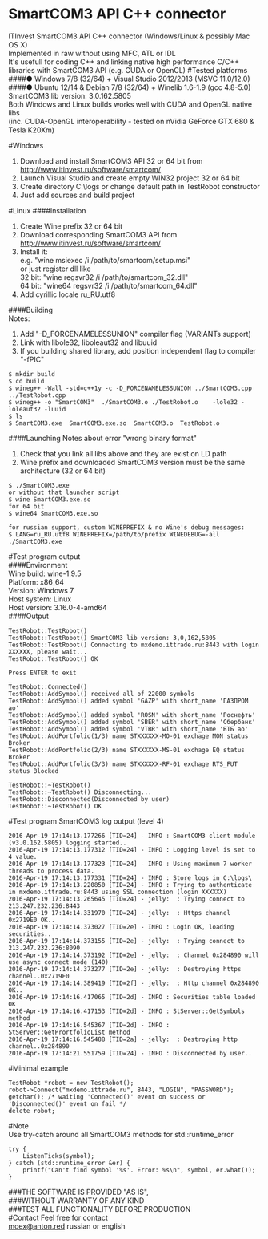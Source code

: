 # SmartCOM3 API C++ connector
ITInvest SmartCOM3 API C++ connector (Windows/Linux & possibly Mac OS X)    
Implemented in raw without using MFC, ATL or IDL		
It's usefull for coding C++ and linking native high performance C/C++ libraries with SmartCOM3 API (e.g. CUDA or OpenCL)
#Tested platforms
####● Windows 7/8 (32/64) + Visual Studio 2012/2013 (MSVC 11.0/12.0)
####● Ubuntu 12/14 & Debian 7/8 (32/64) + Winelib 1.6-1.9 (gcc 4.8-5.0)	
SmartCOM3 lib version: 3.0.162.5805     
Both Windows and Linux builds works well with CUDA and OpenGL native libs       
(inc. CUDA-OpenGL interoperability - tested on nVidia GeForce GTX 680 & Tesla K20Xm)

#Windows
1. Download and install SmartCOM3 API 32 or 64 bit from http://www.itinvest.ru/software/smartcom/
2. Launch Visual Studio and create empty WIN32 project 32 or 64 bit
3. Create directory C:\logs or change default path in TestRobot constructor
4. Just add sources and build project

#Linux
####Installation
1. Create Wine prefix 32 or 64 bit
2. Download corresponding SmartCOM3 API from http://www.itinvest.ru/software/smartcom/
3. Install it:      
    e.g. "wine msiexec /i /path/to/smartcom/setup.msi"    
    or just register dll like		
    32 bit: "wine regsvr32 /i /path/to/smartcom_32.dll"		
    64 bit: "wine64 regsvr32 /i /path/to/smartcom_64.dll"	
4. Add cyrillic locale ru_RU.utf8

####Building     
Notes:      
1. Add "-D_FORCENAMELESSUNION" compiler flag (VARIANTs support)        
2. Link with libole32, liboleaut32 and libuuid      
3. If you building shared library, add position independent flag to compiler "-fPIC"     
```
$ mkdir build
$ cd build
$ wineg++ -Wall -std=c++1y -c -D_FORCENAMELESSUNION ../SmartCOM3.cpp ../TestRobot.cpp
$ wineg++ -o "SmartCOM3"  ./SmartCOM3.o ./TestRobot.o    -lole32 -loleaut32 -luuid
$ ls
$ SmartCOM3.exe  SmartCOM3.exe.so  SmartCOM3.o  TestRobot.o
```
####Launching
Notes about error "wrong binary format"      
1. Check that you link all libs above and they are exist on LD path         
2. Wine prefix and downloaded SmartCOM3 version must be the same architecture (32 or 64 bit)       
```
$ ./SmartCOM3.exe    
or without that launcher script
$ wine SmartCOM3.exe.so
for 64 bit
$ wine64 SmartCOM3.exe.so

for russian support, custom WINEPREFIX & no Wine's debug messages:
$ LANG=ru_RU.utf8 WINEPREFIX=/path/to/prefix WINEDEBUG=-all ./SmartCOM3.exe
```
#Test program output	
####Environment		
    Wine build: wine-1.9.5	
    Platform: x86_64	
    Version: Windows 7	
    Host system: Linux	
    Host version: 3.16.0-4-amd64	
####Output		
```
TestRobot::TestRobot()
TestRobot::TestRobot() SmartCOM3 lib version: 3,0,162,5805
TestRobot::TestRobot() Connecting to mxdemo.ittrade.ru:8443 with login XXXXXX, please wait...
TestRobot::TestRobot() OK

Press ENTER to exit

TestRobot::Connected()
TestRobot::AddSymbol() received all of 22000 symbols
TestRobot::AddSymbol() added symbol 'GAZP' with short_name 'ГАЗПРОМ ао'
TestRobot::AddSymbol() added symbol 'ROSN' with short_name 'Роснефть'
TestRobot::AddSymbol() added symbol 'SBER' with short_name 'Сбербанк'
TestRobot::AddSymbol() added symbol 'VTBR' with short_name 'ВТБ ао'
TestRobot::AddPortfolio(1/3) name STXXXXXX-MO-01 exchage MON status Broker
TestRobot::AddPortfolio(2/3) name STXXXXXX-MS-01 exchage EQ status Broker
TestRobot::AddPortfolio(3/3) name STXXXXXX-RF-01 exchage RTS_FUT status Blocked

TestRobot::~TestRobot()
TestRobot::~TestRobot() Disconnecting...
TestRobot::Disconnected(Disconnected by user)
TestRobot::~TestRobot() OK
```
#Test program SmartCOM3 log output (level 4)   
```
2016-Apr-19 17:14:13.177266 [TID=24] - INFO : SmartCOM3 client module (v3.0.162.5805) logging started.. 
2016-Apr-19 17:14:13.177312 [TID=24] - INFO : Logging level is set to 4 value. 
2016-Apr-19 17:14:13.177323 [TID=24] - INFO : Using maximum 7 worker threads to process data. 
2016-Apr-19 17:14:13.177331 [TID=24] - INFO : Store logs in C:\logs\ 
2016-Apr-19 17:14:13.220850 [TID=24] - INFO : Trying to authenticate in mxdemo.ittrade.ru:8443 using SSL connection (login XXXXXX) 
2016-Apr-19 17:14:13.265645 [TID=24] - jelly:  : Trying connect to 213.247.232.236:8443 
2016-Apr-19 17:14:14.331970 [TID=24] - jelly:  : Https channel 0x2719E0 OK.. 
2016-Apr-19 17:14:14.373027 [TID=2e] - INFO : Login OK, loading securities.. 
2016-Apr-19 17:14:14.373155 [TID=2e] - jelly:  : Trying connect to 213.247.232.236:8090 
2016-Apr-19 17:14:14.373192 [TID=2e] - jelly:  : Channel 0x284890 will use async connect mode (140) 
2016-Apr-19 17:14:14.373277 [TID=2e] - jelly:  : Destroying https channel..0x2719E0 
2016-Apr-19 17:14:14.389419 [TID=2f] - jelly:  : Http channel 0x284890 OK.. 
2016-Apr-19 17:14:16.417065 [TID=2d] - INFO : Securities table loaded OK 
2016-Apr-19 17:14:16.417153 [TID=2d] - INFO : StServer::GetSymbols method 
2016-Apr-19 17:14:16.545367 [TID=2d] - INFO : StServer::GetPrortfolioList method 
2016-Apr-19 17:14:16.545488 [TID=2a] - jelly:  : Destroying http channel..0x284890 
2016-Apr-19 17:14:21.551759 [TID=24] - INFO : Disconnected by user.. 
``` 
#Minimal example        
```
TestRobot *robot = new TestRobot();
robot->Connect("mxdemo.ittrade.ru", 8443, "LOGIN", "PASSWORD");
getchar(); /* waiting 'Connected()' event on success or 'Disconnected()' event on fail */
delete robot;
```
#Note    
Use try-catch around all SmartCOM3 methods for std::runtime_error   
```
try {
	ListenTicks(symbol);
} catch (std::runtime_error &er) {
	printf("Can't find symbol '%s'. Error: %s\n", symbol, er.what());
}
```
###THE SOFTWARE IS PROVIDED "AS IS",     
###WITHOUT WARRANTY OF ANY KIND    
###TEST ALL FUNCTIONALITY BEFORE PRODUCTION      
#Contact
Feel free for contact        
moex@anton.red russian or english
